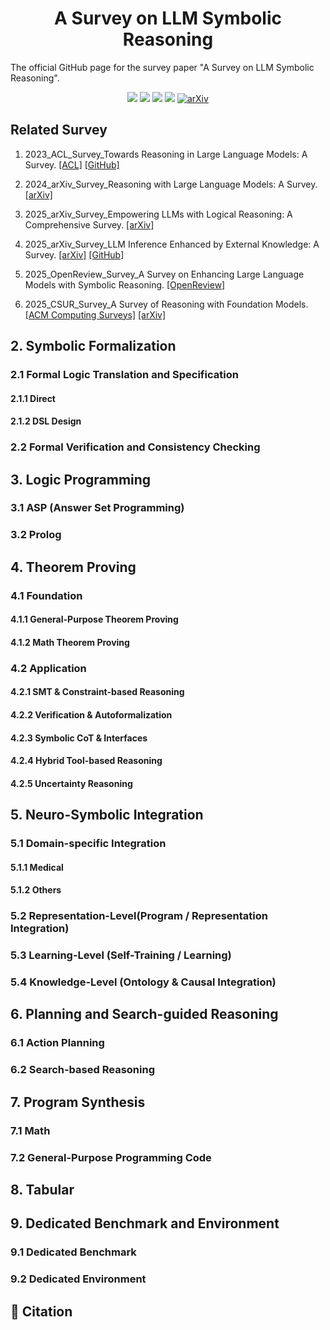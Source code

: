 <div align="center">
    <h1><b>A Survey on LLM Symbolic Reasoning</b></h1>
</div>

The official GitHub page for the survey paper "A Survey on LLM Symbolic Reasoning".


<div align="center">

![](https://img.shields.io/github/stars/jindongli-Ai/LLM-Symbolic-Reasoning-Survey?color=yellow&cacheSeconds=60)
![](https://img.shields.io/github/forks/jindongli-Ai/LLM-Symbolic-Reasoning-Survey?color=lightblue)
![](https://img.shields.io/github/last-commit/jindongli-Ai/LLM-Symbolic-Reasoning-Survey?color=green)
![](https://img.shields.io/badge/PRs-Welcome-blue)
<a href="https://arxiv.org/" target="_blank"><img src="https://img.shields.io/badge/arXiv-xxxx.xxxxx-009688.svg" alt="arXiv"></a>

</div>
 
 
## Related Survey

1. 2023_ACL_Survey_Towards Reasoning in Large Language Models: A Survey.
[[ACL]](https://aclanthology.org/2023.findings-acl.67/)
[[GitHub]](https://github.com/jeffhj/LM-reasoning)



2. 2024_arXiv_Survey_Reasoning with Large Language Models: A Survey.
[[arXiv]](https://arxiv.org/abs/2407.11511)


3. 2025_arXiv_Survey_Empowering LLMs with Logical Reasoning: A Comprehensive Survey.
[[arXiv]](https://arxiv.org/abs/2502.15652)


4. 2025_arXiv_Survey_LLM Inference Enhanced by External Knowledge: A Survey.
[[arXiv]](https://arxiv.org/abs/2505.24377)
[[GitHub]](https://github.com/MiuLab/KG-Survey)


5. 2025_OpenReview_Survey_A Survey on Enhancing Large Language Models with Symbolic Reasoning.
[[OpenReview]](https://openreview.net/forum?id=exg4ByWdrM)


6. 2025_CSUR_Survey_A Survey of Reasoning with Foundation Models.
[[ACM Computing Surveys]](https://dl.acm.org/doi/full/10.1145/3729218)
[[arXiv]](https://arxiv.org/abs/2312.11562)






## 2. Symbolic Formalization
### 2.1 Formal Logic Translation and Specification
#### 2.1.1 Direct
#### 2.1.2 DSL Design

### 2.2 Formal Verification and Consistency Checking

## 3. Logic Programming
### 3.1 ASP (Answer Set Programming)
### 3.2 Prolog

## 4. Theorem Proving
### 4.1 Foundation
#### 4.1.1 General-Purpose Theorem Proving
#### 4.1.2 Math Theorem Proving
### 4.2 Application
#### 4.2.1 SMT & Constraint-based Reasoning
#### 4.2.2 Verification & Autoformalization
#### 4.2.3 Symbolic CoT & Interfaces
#### 4.2.4 Hybrid Tool-based Reasoning
#### 4.2.5 Uncertainty Reasoning

## 5. Neuro-Symbolic Integration
### 5.1 Domain-specific Integration
#### 5.1.1 Medical
#### 5.1.2 Others
### 5.2 Representation-Level(Program / Representation Integration)
### 5.3 Learning-Level (Self-Training / Learning)
### 5.4 Knowledge-Level (Ontology & Causal Integration)

## 6. Planning and Search-guided Reasoning
### 6.1 Action Planning
### 6.2 Search-based Reasoning

## 7. Program Synthesis
### 7.1 Math
### 7.2 General-Purpose Programming Code

## 8. Tabular

## 9. Dedicated Benchmark and Environment
### 9.1 Dedicated Benchmark
### 9.2 Dedicated Environment







## 📖 Citation






















